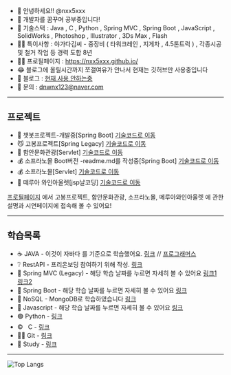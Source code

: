 - 👋 안녕하세요!! @nxx5xxx
- 👀 개발자를 꿈꾸며 공부중입니다!
- 🎈 기술스택 : Java , C , Python , Spring MVC , Spring Boot , JavaScript , SolidWorks , Photoshop , Illustrator , 3Ds Max , Flash
- 👷‍♀️ 특이사항 : 야가다김씨 - 중장비 ( 타워크레인 , 지게차 , 4.5톤트럭 ) , 각종시공 및 철거 작업 등 경력 도합 8년
- 🙆‍♂️ 프로필페이지 : https://nxx5xxx.github.io/
- 😂 블로그에 올릴시간까지 쪼갤여유가 안나서 현재는 깃허브만 사용중입니다
- 💞️ 블로그 : [현재 사용 안하는중](https://nxx5xxx.tistory.com/)
- 🌱 문의 : dnwnx123@naver.com

---
## 프로젝트
- 👤 챗봇프로젝트-개발중[Spring Boot] [기술코드로 이동](https://github.com/nxx5xxx/chatbot)
- 😼 고봉프로젝트[Spring Legacy] [기술코드로 이동](https://github.com/nxx5xxx/gobong)
- 🏢 함안문화관광[Servlet] [기술코드로 이동](https://github.com/nxx5xxx/pro03)
- 💰 소프라노몰 Boot버전 -readme.md를 작성중[Spring Boot] [기술코드로 이동](https://github.com/nxx5xxx/springBoot/tree/master/smallProject)
- 💰 소프라노몰[Servlet] [기술코드로 이동](https://github.com/nxx5xxx/pro02)
- 🍷 떼루아 와인아울렛[jsp날코딩] [기술코드로 이동](https://github.com/nxx5xxx/pro01)

[프로필페이지](https://nxx5xxx.github.io/) 에서 고봉프로젝트, 함안문화관광, 소프라노몰, 떼루아와인아울렛 에 관한 설명과 시연페이지에 접속해 볼 수 있어요!

---
## 학습목록
- ☕ JAVA - 이것이 자바다 를 기준으로 학습했어요. [링크](https://github.com/nxx5xxx/java) // [프로그래머스](https://github.com/nxx5xxx/programmers)
- ❔ RestAPI - 프리온보딩 참여하기 위해 작성. [링크](https://github.com/nxx5xxx/wanted-pre-onboarding-backend)
- 🛴 Spring MVC (Legacy) - 해당 학습 날짜를 누르면 자세히 볼 수 있어요 [링크1](https://github.com/nxx5xxx/spring) 
[링크2](https://github.com/nxx5xxx/spring2)
- 🚜 Spring Boot - 해당 학습 날짜를 누르면 자세히 볼 수 있어요 [링크](https://github.com/nxx5xxx/springBoot/blob/master/readme.md)
- 🙊 NoSQL - MongoDB로 학습하였습니다 [링크](https://github.com/nxx5xxx/study/tree/master/noSQL)
- 🔴 Javascript - 해당 학습 날짜를 누르면 자세히 볼 수 있어요 [링크](https://github.com/nxx5xxx/javaScript)
- 🟢 Python - [링크](https://github.com/nxx5xxx/python/tree/master/project)
- ©&nbsp;&nbsp;&nbsp;C - [링크](https://github.com/nxx5xxx/C)
- 🤾‍♀️ Git - [링크](https://github.com/nxx5xxx/study/blob/master/about_git.md)
- 💢 Study - [링크](https://github.com/nxx5xxx/study)
---

![Top Langs](https://github-readme-stats.vercel.app/api/top-langs/?username=nxx5xxx&layout=compact&theme=tokyonight&hide=html)

<!---
nxx5xxx/nxx5xxx is a ✨ special ✨ repository because its `README.md` (this file) appears on your GitHub profile.
You can click the Preview link to take a look at your changes.
--->
